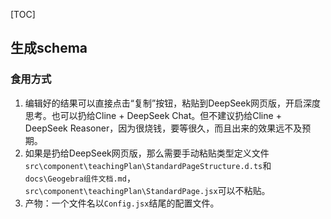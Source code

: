 [TOC]

## 生成schema

### 食用方式

1. 编辑好的结果可以直接点击“复制”按钮，粘贴到DeepSeek网页版，开启深度思考。也可以扔给Cline + DeepSeek Chat。但不建议扔给Cline + DeepSeek Reasoner，因为很烧钱，要等很久，而且出来的效果远不及预期。
2. 如果是扔给DeepSeek网页版，那么需要手动粘贴类型定义文件`src\component\teachingPlan\StandardPageStructure.d.ts`和`docs\Geogebra组件文档.md`，`src\component\teachingPlan\StandardPage.jsx`可以不粘贴。
3. 产物：一个文件名以`Config.jsx`结尾的配置文件。
